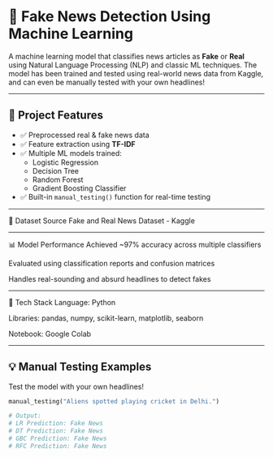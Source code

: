 # 📰 Fake News Detection Using Machine Learning

A machine learning model that classifies news articles as **Fake** or **Real** using Natural Language Processing (NLP) and classic ML techniques. The model has been trained and tested using real-world news data from Kaggle, and can even be manually tested with your own headlines!

---

## 🚀 Project Features

- ✅ Preprocessed real & fake news data
- ✅ Feature extraction using **TF-IDF**
- ✅ Multiple ML models trained:
  - Logistic Regression
  - Decision Tree
  - Random Forest
  - Gradient Boosting Classifier
- ✅ Built-in `manual_testing()` function for real-time testing

---

📁 Dataset Source
Fake and Real News Dataset - Kaggle

---

📊 Model Performance
Achieved ~97% accuracy across multiple classifiers

Evaluated using classification reports and confusion matrices

Handles real-sounding and absurd headlines to detect fakes

---
🧰 Tech Stack
Language: Python

Libraries: pandas, numpy, scikit-learn, matplotlib, seaborn

Notebook: Google Colab

---

## 💡 Manual Testing Examples

Test the model with your own headlines!

```python
manual_testing("Aliens spotted playing cricket in Delhi.")

# Output:
# LR Prediction: Fake News
# DT Prediction: Fake News
# GBC Prediction: Fake News
# RFC Prediction: Fake News

